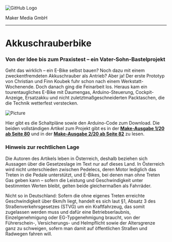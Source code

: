 ![GitHub Logo](http://www.heise.de/make/icons/make_logo.png)

Maker Media GmbH

***

# Akkuschrauberbike

### Von der Idee bis zum Praxistest – ein Vater-Sohn-Bastelprojekt

Geht das wirklich – ein E-Bike selbst bauen? Noch dazu mit einem zweckentfremdeten Akkuschrauber als Antrieb? Aber ja! Der erste Prototyp von Christian und Finn Koubek fuhr schon nach einem Werkstatt-Wochenende. Doch danach ging die Feinarbeit los. Heraus kam ein tourentaugliches E-Bike mit Daumengas, Arduino-Steuerung, Cockpit-Anzeige, Ersatzakku und nicht zuletztmaßgeschneiderten Packtaschen, die die Technik wetterfest verstecken.

![Picture](https://github.com/heise/Akkuschrauberbike/blob/master/Bike.JPG)

Hier gibt es die Schaltpläne sowie den Arduino-Code zum Download. Die beiden vollständigen Artikel zum Projekt gibt es in der **[Make-Ausgabe 1/20 ab Seite 80](https://www.heise.de/select/make/2020/1/1582901384120081)** und in der **[Make-Ausgabe 2/20 ab Seite 82](https://www.heise.de/select/make/2020/2)** zu lesen.

### Hinweis zur rechtlichen Lage

Die Autoren des Artikels leben in Österreich, deshalb beziehen sich Aussagen über die Gesetzeslage im Text nur auf dieses Land. In Österreich wird nicht unterschieden zwischen Pedelecs, deren Motor lediglich das Treten in die Pedale unterstützt, und E-Bikes, bei denen man ohne Treten Gas geben kann – sofern die Leistung und Geschwindigkeit unter bestimmten Werten bleibt, gelten beide gleichermaßen als Fahrräder.

Nicht so in Deutschland: Sofern die ohne eigenes Treten erreichte Geschwindigkeit über 6km/h liegt, handelt es sich laut §1, Absatz 3 des Straßenverkehrsgesetzes (STVG) um ein Kraftfahrzeug, das somit zugelassen werden muss und dafür eine Betriebserlaubnis, Einzelgenehmigung oder EG-Typgenehmigung braucht, von der Führerschein-, Versicherungs- und Helmpflicht sowie der Altersgrenze ganz zu schweigen, sofern man damit auf öffentlichen Straßen und Radwegen fahren will. 
